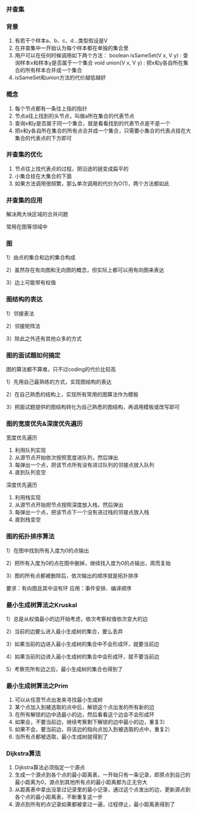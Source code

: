 ### 并查集

### 背景
1. 有若干个样本a、b、c、d…类型假设是V
2. 在并查集中一开始认为每个样本都在单独的集合里
3. 用户可以在任何时候调用如下两个方法：
boolean isSameSet(V x, V y) : 查询样本x和样本y是否属于一个集合
void union(V x, V y) : 把x和y各自所在集合的所有样本合并成一个集合
4. isSameSet和union方法的代价越低越好

### 概念

1. 每个节点都有一条往上指的指针
2. 节点a往上找到的头节点，叫做a所在集合的代表节点
3. 查询x和y是否属于同一个集合，就是看看找到的代表节点是不是一个
4. 把x和y各自所在集合的所有点合并成一个集合，只需要小集合的代表点挂在大集合的代表点的下方即可


### 并查集的优化

1. 节点往上找代表点的过程，把沿途的链变成扁平的
2. 小集合挂在大集合的下面
3. 如果方法调用很频繁，那么单次调用的代价为O(1)，两个方法都如此


### 并查集的应用

解决两大块区域的合并问题

常用在图等领域中



### 图

1）由点的集合和边的集合构成

2）虽然存在有向图和无向图的概念，但实际上都可以用有向图来表达

3）边上可能带有权值


### 图结构的表达

1）邻接表法

2）邻接矩阵法

3）除此之外还有其他众多的方式

### 图的面试题如何搞定

图的算法都不算难，只不过coding的代价比较高

1）先用自己最熟练的方式，实现图结构的表达

2）在自己熟悉的结构上，实现所有常用的图算法作为模板

3）把面试题提供的图结构转化为自己熟悉的图结构，再调用模板或改写即可


### 图的宽度优先&深度优先遍历

宽度优先遍历
1. 利用队列实现
2. 从源节点开始依次按照宽度进队列，然后弹出
3. 每弹出一个点，把该节点所有没有进过队列的邻接点放入队列
4. 直到队列变空

深度优先遍历
1. 利用栈实现
2. 从源节点开始把节点按照深度放入栈，然后弹出
3. 每弹出一个点，把该节点下一个没有进过栈的邻接点放入栈
4. 直到栈变空 

### 图的拓扑排序算法

1）在图中找到所有入度为0的点输出

2）把所有入度为0的点在图中删掉，继续找入度为0的点输出，周而复始

3）图的所有点都被删除后，依次输出的顺序就是拓扑排序

要求：有向图且其中没有环
应用：事件安排、编译顺序


### 最小生成树算法之Kruskal

1）总是从权值最小的边开始考虑，依次考察权值依次变大的边

2）当前的边要么进入最小生成树的集合，要么丢弃

3）如果当前的边进入最小生成树的集合中不会形成环，就要当前边

4）如果当前的边进入最小生成树的集合中会形成环，就不要当前边

5）考察完所有边之后，最小生成树的集合也得到了


### 最小生成树算法之Prim

1. 可以从任意节点出发来寻找最小生成树
2. 某个点加入到被选取的点中后，解锁这个点出发的所有新的边
3. 在所有解锁的边中选最小的边，然后看看这个边会不会形成环
4. 如果会，不要当前边，继续考察剩下解锁的边中最小的边，重复3）
5. 如果不会，要当前边，将该边的指向点加入到被选取的点中，重复2）
6. 当所有点都被选取，最小生成树就得到了


### Dijkstra算法

1. Dijkstra算法必须指定一个源点
2. 生成一个源点到各个点的最小距离表，一开始只有一条记录，即原点到自己的最小距离为0，源点到其他所有点的最小距离都为正无穷大
3. 从距离表中拿出没拿过记录里的最小记录，通过这个点发出的边，更新源点到各个点的最小距离表，不断重复这一步
4. 源点到所有的点记录如果都被拿过一遍，过程停止，最小距离表得到了

